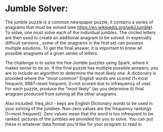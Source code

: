 # Jumble Solver:
The jumble puzzle is a common newspaper puzzle, it contains a series of anagrams
 that must be solved (see https://en.wikipedia.org/wiki/Jumble). To solve, one 
 must solve each of the individual jumbles. The circled letters are then used 
 to create an additional anagram to be solved. In especially difficult versions
 , some of the anagrams in the first set can possess multiple solutions. To get
  the final answer, it is important to know all possible anagrams of a given 
  series of letters.

The challenge is to solve the five Jumble puzzles using Spark, where it makes 
sense to do so. If the final puzzle has multiple possible 
answers, you are to include an algorithm to determine the most likely one. A dictionary is provided 
where the "most common" English words are scored 
(1=most frequent, 9887=least frequent, 0=not scored due to infrequency of use).
 For each puzzle, produce the "most likely" (as you determine it) final anagram
  produced from solving all the other anagrams.

Also included:
freq_dict - keys are English Dictionary words to be used in your solving of the
 jumbles. Non-zero values are the frequency rankings (1=most frequent). Zero 
 values mean that the word is too infrequent to be ranked.
pictures of the jumbles we provided for you to solve. You can put these in 
whatever data format you'd like for your program to read in
